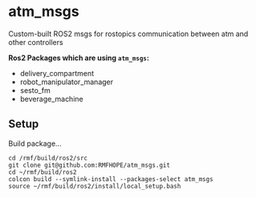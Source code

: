 # atm_msgs
Custom-built ROS2 msgs for rostopics communication between atm and other controllers

**Ros2 Packages which are using `atm_msgs`:**
- delivery_compartment
- robot_manipulator_manager
- sesto_fm
- beverage_machine


## Setup

Build package...
```
cd /rmf/build/ros2/src
git clone git@github.com:RMFHOPE/atm_msgs.git
cd ~/rmf/build/ros2
colcon build --symlink-install --packages-select atm_msgs
source ~/rmf/build/ros2/install/local_setup.bash
```
